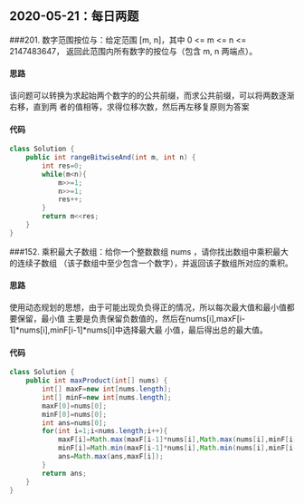 ## 2020-05-21：每日两题

###201. 数字范围按位与：给定范围 [m, n]，其中 0 <= m <= n <= 2147483647，
返回此范围内所有数字的按位与（包含 m, n 两端点）。
#### 思路
该问题可以转换为求起始两个数字的的公共前缀，而求公共前缀，可以将两数逐渐右移，直到两
者的值相等，求得位移次数，然后再左移复原则为答案
#### 代码
```java
class Solution {
    public int rangeBitwiseAnd(int m, int n) {
        int res=0;
        while(m<n){
            m>>=1;
            n>>=1;
            res++;
        }
        return m<<res;
    }
}
```

###152. 乘积最大子数组：给你一个整数数组 nums ，请你找出数组中乘积最大的连续子数组
（该子数组中至少包含一个数字），并返回该子数组所对应的乘积。
#### 思路
使用动态规划的思想，由于可能出现负负得正的情况，所以每次最大值和最小值都要保留，最小值
主要是负责保留负数值的，然后在nums[i],maxF[i-1]*nums[i],minF[i-1]*nums[i]中选择最大最
小值，最后得出总的最大值。
#### 代码
```java
class Solution {
    public int maxProduct(int[] nums) {
        int[] maxF=new int[nums.length];
        int[] minF=new int[nums.length];
        maxF[0]=nums[0];
        minF[0]=nums[0];
        int ans=nums[0];
        for(int i=1;i<nums.length;i++){
            maxF[i]=Math.max(maxF[i-1]*nums[i],Math.max(nums[i],minF[i-1]*nums[i]));
            minF[i]=Math.min(maxF[i-1]*nums[i],Math.min(nums[i],minF[i-1]*nums[i]));
            ans=Math.max(ans,maxF[i]);
        }
        return ans;
    }
}
```



<details class="details-reset details-overlay details-overlay-dark" style="box-sizing: border-box; display: block;"><summary data-hotkey="l" aria-label="Jump to line" role="button" style="box-sizing: border-box; display: list-item; cursor: pointer; list-style: none;"></summary></details>

 
